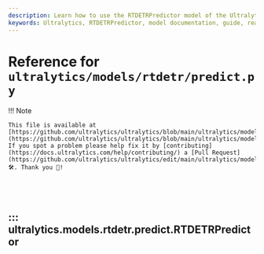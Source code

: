 ```yaml
---
description: Learn how to use the RTDETRPredictor model of the Ultralytics package. Detailed documentation, usage instructions, and advice.
keywords: Ultralytics, RTDETRPredictor, model documentation, guide, real-time object detection
---
```


# Reference for `ultralytics/models/rtdetr/predict.py`

!!! Note

    This file is available at [https://github.com/ultralytics/ultralytics/blob/main/ultralytics/models/rtdetr/predict.py](https://github.com/ultralytics/ultralytics/blob/main/ultralytics/models/rtdetr/predict.py). If you spot a problem please help fix it by [contributing](https://docs.ultralytics.com/help/contributing/) a [Pull Request](https://github.com/ultralytics/ultralytics/edit/main/ultralytics/models/rtdetr/predict.py) 🛠️. Thank you 🙏!

<br><br>

## ::: ultralytics.models.rtdetr.predict.RTDETRPredictor

<br><br>
